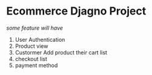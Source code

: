 # Ecommerce Djagno Project

*some feature will have*
1. User Authentication
2. Product view
3. Custormer Add product their cart list
4. checkout list
5. payment method

